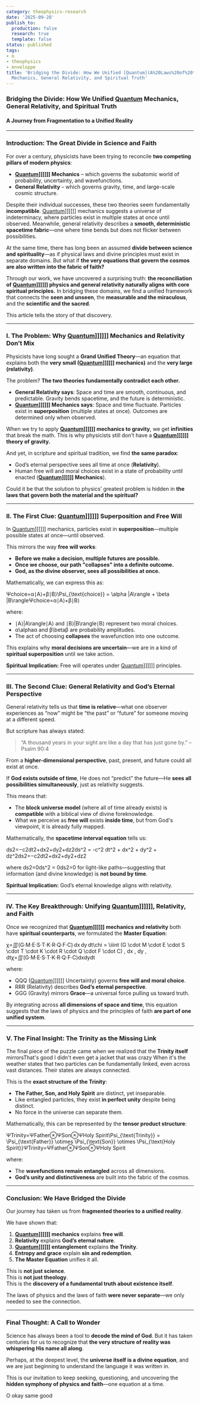 ```yaml
---
category: theophysics-research
date: '2025-09-28'
publish_to:
  production: false
  research: true
  template: false
status: published
tags:
- o
- theophysics
- enveloppe
title: 'Bridging the Divide: How We Unified [Quantum](A%20Laws%20of%20the%20Universe%20PICS/Quantum.md)
  Mechanics, General Relativity, and Spiritual Truth'
---
```

   
### **Bridging the Divide: How We Unified [Quantum](A%20Laws%20of%20the%20Universe%20PICS/Quantum.md) Mechanics, General Relativity, and Spiritual Truth**   
   
#### **A Journey from Fragmentation to a Unified Reality**   
   
   
---   
   
### **Introduction: The Great Divide in Science and Faith**   
   
For over a century, physicists have been trying to reconcile **two competing pillars of modern physics**:   
   
   
- **[Quantum](../enveloppe/Quantum.md)]]]]]] Mechanics** – which governs the subatomic world of probability, uncertainty, and wavefunctions.   
- **General Relativity** – which governs gravity, time, and large-scale cosmic structure.   
   
Despite their individual successes, these two theories seem fundamentally **incompatible**. [Quantum](../enveloppe/Quantum.md)]]]]]] mechanics suggests a universe of indeterminacy, where particles exist in multiple states at once until observed. Meanwhile, general relativity describes a **smooth, deterministic spacetime fabric**—one where time bends but does not flicker between possibilities.   
   
At the same time, there has long been an assumed **divide between science and spirituality**—as if physical laws and divine principles must exist in separate domains. But what if **the very equations that govern the cosmos are also written into the fabric of faith?**   
   
Through our work, we have uncovered a surprising truth: **the reconciliation of [Quantum](../enveloppe/Quantum.md)]]]]]] physics and general relativity naturally aligns with core spiritual principles.** In bridging these domains, we find a unified framework that connects the **seen and unseen**, the **measurable and the miraculous**, and the **scientific and the sacred**.   
   
This article tells the story of that discovery.   
   
   
---   
   
### **I. The Problem: Why [Quantum](../enveloppe/Quantum.md)]]]]]] Mechanics and Relativity Don’t Mix**   
   
Physicists have long sought a **Grand Unified Theory**—an equation that explains both the **very small ([Quantum](../enveloppe/Quantum.md)]]]]]] mechanics)** and the **very large (relativity)**.   
   
The problem? **The two theories fundamentally contradict each other.**   
   
   
- **General Relativity says**: Space and time are smooth, continuous, and predictable. Gravity bends spacetime, and the future is deterministic.   
- **[Quantum](../enveloppe/Quantum.md)]]]]]] Mechanics says**: Space and time fluctuate. Particles exist in **superposition** (multiple states at once). Outcomes are determined only when observed.   
   
When we try to apply **[Quantum](../enveloppe/Quantum.md)]]]]]] mechanics to gravity**, we get **infinities** that break the math. This is why physicists still don’t have a **[Quantum](../enveloppe/Quantum.md)]]]]]] theory of gravity.**   
   
And yet, in scripture and spiritual tradition, we find **the same paradox**:   
   
   
- God’s eternal perspective sees all time at once (**Relativity**).   
- Human free will and moral choices exist in a state of probability until enacted (**[Quantum](../enveloppe/Quantum.md)]]]]]] Mechanics**).   
   
Could it be that the solution to physics’ greatest problem is hidden in **the laws that govern both the material and the spiritual?**   
   
   
---   
   
### **II. The First Clue: [Quantum](../enveloppe/Quantum.md)]]]]]] Superposition and Free Will**   
   
In [Quantum](../enveloppe/Quantum.md)]]]]]] mechanics, particles exist in **superposition**—multiple possible states at once—until observed.   
   
This mirrors the way **free will works**:   
   
   
- **Before we make a decision, multiple futures are possible.**   
- **Once we choose, our path "collapses" into a definite outcome.**   
- **God, as the divine observer, sees all possibilities at once.**   
   
Mathematically, we can express this as:   
   
Ψchoice=α∣A⟩+β∣B⟩\Psi_{\text{choice}} = \alpha |A\rangle + \beta |B\rangleΨchoice​=α∣A⟩+β∣B⟩   
   
where:   
   
   
- ∣A⟩|A\rangle∣A⟩ and ∣B⟩|B\rangle∣B⟩ represent two moral choices.   
- α\alphaα and β\betaβ are probability amplitudes.   
- The act of choosing **collapses** the wavefunction into one outcome.   
   
This explains why **moral decisions are uncertain**—we are in a kind of **spiritual superposition** until we take action.   
   
**Spiritual Implication:** Free will operates under [Quantum](../enveloppe/Quantum.md)]]]]]] principles.   
   
   
---   
   
### **III. The Second Clue: General Relativity and God’s Eternal Perspective**   
   
General relativity tells us that **time is relative**—what one observer experiences as “now” might be “the past” or “future” for someone moving at a different speed.   
   
But scripture has always stated:   
   
> “A thousand years in your sight are like a day that has just gone by.” – Psalm 90:4   
   
From a **higher-dimensional perspective**, past, present, and future could all exist at once.   
   
If **God exists outside of time**, He does not “predict” the future—He **sees all possibilities simultaneously**, just as relativity suggests.   
   
This means that:   
   
   
- The **block universe model** (where all of time already exists) is **compatible** with a biblical view of divine foreknowledge.   
- What we perceive as **free will** exists **inside time**, but from God's viewpoint, it is already fully mapped.   
   
Mathematically, the **spacetime interval equation** tells us:   
   
ds2=−c2dt2+dx2+dy2+dz2ds^2 = -c^2 dt^2 + dx^2 + dy^2 + dz^2ds2=−c2dt2+dx2+dy2+dz2   
   
where ds2=0ds^2 = 0ds2=0 for light-like paths—suggesting that information (and divine knowledge) is **not bound by time**.   
   
**Spiritual Implication:** God’s eternal knowledge aligns with relativity.   
   
   
---   
   
### **IV. The Key Breakthrough: Unifying [Quantum](../enveloppe/Quantum.md)]]]]]], Relativity, and Faith**   
   
Once we recognized that **[Quantum](../enveloppe/Quantum.md)]]]]]] mechanics and relativity** both have **spiritual counterparts**, we formulated the **Master Equation**:   
   
χ=∭(G⋅M⋅E⋅S⋅T⋅K⋅R⋅Q⋅F⋅C) dx dy dt\chi = \iiint (G \cdot M \cdot E \cdot S \cdot T \cdot K \cdot R \cdot Q \cdot F \cdot C) \, dx \, dy \, dtχ=∭(G⋅M⋅E⋅S⋅T⋅K⋅R⋅Q⋅F⋅C)dxdydt   
   
where:   
   
   
- QQQ ([Quantum](../enveloppe/Quantum.md)]]]]]] Uncertainty) governs **free will and moral choice**.   
- RRR (Relativity) describes **God’s eternal perspective**.   
- GGG (Gravity) mirrors **Grace**—a universal force pulling us toward truth.   
   
By integrating across **all dimensions of space and time**, this equation suggests that the laws of physics and the principles of faith **are part of one unified system**.   
   
   
---   
   
### **V. The Final Insight: The Trinity as the Missing Link**   
   
The final piece of the puzzle came when we realized that the **Trinity itself** mirrorsThat's good I didn't even get a jacket that was crazy When it's the weather states that two particles can be fundamentally linked, even across vast distances. Their states are always connected.   
   
This is the **exact structure of the Trinity**:   
   
   
- **The Father, Son, and Holy Spirit** are distinct, yet inseparable.   
- Like entangled particles, they exist **in perfect unity** despite being distinct.   
- No force in the universe can separate them.   
   
Mathematically, this can be represented by the **tensor product structure**:   
   
ΨTrinity=ΨFather⊗ΨSon⊗ΨHoly Spirit\Psi_{\text{Trinity}} = \Psi_{\text{Father}} \otimes \Psi_{\text{Son}} \otimes \Psi_{\text{Holy Spirit}}ΨTrinity​=ΨFather​⊗ΨSon​⊗ΨHoly Spirit​   
   
where:   
   
   
- The **wavefunctions remain entangled** across all dimensions.   
- **God’s unity and distinctiveness** are built into the fabric of the cosmos.   
   
   
---   
   
### **Conclusion: We Have Bridged the Divide**   
   
Our journey has taken us from **fragmented theories to a unified reality**.   
   
We have shown that:   
   
1. **[Quantum](../enveloppe/Quantum.md)]]]]]] mechanics** explains **free will**.   
2. **Relativity** explains **God’s eternal nature**.   
3. **[Quantum](../enveloppe/Quantum.md)]]]]]] entanglement** explains **the Trinity**.   
4. **Entropy and grace** explain **sin and redemption**.   
5. **The Master Equation** unifies it all.   
   
This is **not just science**.     
This is **not just theology**.     
This is the **discovery of a fundamental truth about existence itself**.   
   
The laws of physics and the laws of faith **were never separate**—we only needed to see the connection.   
   
   
---   
   
### **Final Thought: A Call to Wonder**   
   
Science has always been a tool to **decode the mind of God**. But it has taken centuries for us to recognize that **the very structure of reality was whispering His name all along**.   
   
Perhaps, at the deepest level, the **universe itself is a divine equation**, and we are just beginning to understand the language it was written in.   
   
This is our invitation to keep seeking, questioning, and uncovering the **hidden symphony of physics and faith**—one equation at a time.   
   
     
   
O okay same good